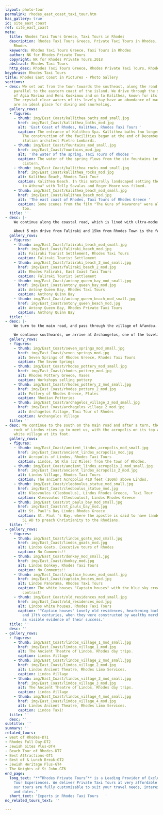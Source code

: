 ```yaml
---
layout: photo-tour
permalink: rhodes_east_coast_taxi_tour.htm
has_gallery: true
id: site_east_coast
ref: site_east_coast
meta:
  title: Rhodes Taxi Tours Greece, Taxi Tours in Rhodes
  description: Rhodes Taxi Tours Greece, Private Taxi Tours in Rhodes, Taxi Tour in
    Rhodes
  keywords: Rhodes Taxi Tours Greece, Taxi Tours in Rhodes
  author: NK for Rhodes Private Tours
  copyright: NK for Rhodes Private Tours,2018
  abstract: Rhodes Taxi Tours
  http_desc: Rhodes Taxi Tours Greece, Rhodes Private Taxi Tours, Rhodes Taxi Tour
keyphrase: Rhodes Taxi Tours
title: Rhodes East Coast in Pictures - Photo Gallery
sections:
- desc: We set out from the town towards the southeast, along the road which runs
    parallel to the eastern coast of the island. We drive through the seaside settlements
    of Agia Marina and Reni Koskinou and on to Kalithea, known for its healing waters.
    The crystal clear waters of its lovely bay have an abundance of marine life and
    are an ideal place for diving and snorkeling.
  gallery_rows:
  - figures:
    - thumb: img/East_Coast/kallithea_baths_mod_small.jpg
      href: img/East_Coast/kallithea_baths_mod.jpg
      alt: 'East Coast of Rhodes, Kalithea, Rhodes Taxi Tours '
      caption: The entrance of Kalithea Spa. Kallithea baths (no longer in operation).
        The construction of the facilities began at the end of December 1928, by the
        italian architect Pietro Lombardi.
    - thumb: img/East_Coast/fountains_mod_small.jpg
      href: img/East_Coast/fountains_mod.jpg
      alt: 'The water of the spring, Taxi Tours of Rhodes '
      caption: The water of the spring flows from the six fountains into a ciclurar
        cistern.
    - thumb: img/East_Coast/kallithea_rocks_mod_small.jpg
      href: img/East_Coast/kallithea_rocks_mod.jpg
      alt: Kalithea Beach, Rhodes Taxi Tour
      caption: Kalithea Beach. In this naturally landscaped setting the film "Escape
        to Athena" with Telly Savalas and Roger Moore was filmed.
    - thumb: img/East_Coast/kalithea_beach_mod_small.jpg
      href: img/East_Coast/kalithea_beach_mod.jpg
      alt: 'The east coast of Rhodes, Taxi Tours of Rhodes Greece '
      caption: Some scenes from the film "The Guns of Navarone" were also filmed here
        too.
  title: ''
- desc: |-
    We continue along the coastal road, which is lined with ultra-modern tourist complexes, and we come to Faliraki.  This is one of the largest tourist settlements of the island, with a marvelous beach, many hotels, shops, sports facilities, etc...

    About 5 min drive from Faliraki and 15km from Rhodes Town is the famous "Antony Quinn Bay" a nice sand and pebble beach surrounded by green hills. It became famous before the movie "The Guns of Navarone" when Anthony Quinn fell in love of the bay and bought lands there. Since those days this place has been called Anthony Quinn Bay.
  gallery_rows:
  - figures:
    - thumb: img/East_Coast/faliraki_beach_mod_small.jpg
      href: img/East_Coast/faliraki_beach_mod.jpg
      alt: Faliraki Tourist Settlement, Rhodes Taxi Tours
      caption: Faliraki Tourist Settlement
    - thumb: img/East_Coast/faliraki_beach_2_mod_small.jpg
      href: img/East_Coast/faliraki_beach_2_mod.jpg
      alt: Rhodes Faliraki, East Coast Taxi Tours
      caption: Faliraki Tourist Settlement
    - thumb: img/East_Coast/antony_queen_bay_mod_small.jpg
      href: img/East_Coast/antony_queen_bay_mod.jpg
      alt: Antony Queen Bay, Rhodes Taxi Tours
      caption: Anthony Quinn Bay
    - thumb: img/East_Coast/antony_queen_beach_mod_small.jpg
      href: img/East_Coast/antony_queen_beach_mod.jpg
      alt: Antony Queen Bay, Rhodes Private Taxi Tours
      caption: Anthony Quinn Bay
  title: ''
- desc: |-
    We turn to the main road, and pass through the village of Afandou. At a distance of 6 Kilometers to the south, is the site called Kolymbia, where the Epta Pighes (Seven Springs) are located.

    We continue southwards, we arrive at Archangelos, one of the loveliest traditional villages of the island. In this area, there are workshops and shops selling pottery.
  gallery_rows:
  - figures:
    - thumb: img/East_Coast/seven_springs_mod_small.jpg
      href: img/East_Coast/seven_springs_mod.jpg
      alt: Seven Springs of Rhodes Greece, Rhodes Taxi Tours
      caption: The Seven Springs
    - thumb: img/East_Coast/rhodes_pottery_mod_small.jpg
      href: img/East_Coast/rhodes_pottery_mod.jpg
      alt: Rhodes Pottery Greece, Vases
      caption: Workshops selling pottery
    - thumb: img/East_Coast/rhodes_pottery_2_mod_small.jpg
      href: img/East_Coast/rhodes_pottery_2_mod.jpg
      alt: Pottery of Rhodes Greece, Plates
      caption: Rhodian Potteries
    - thumb: img/East_Coast/archagelos_village_2_mod_small.jpg
      href: img/East_Coast/archagelos_village_2_mod.jpg
      alt: Archagelos Village, Taxi Tour of Rhodes
      caption: Archangelos Village
  title: ''
- desc: We continue to the south on the main road and after a turn, the impressive
    rock of Lindos rises up to meet us, with the acropolis on its top and the dazzling
    white village at its foot.
  gallery_rows:
  - figures:
    - thumb: img/East_Coast/ancient_lindos_acropolis_mod_small.jpg
      href: img/East_Coast/ancient_lindos_acropolis_mod.jpg
      alt: Acropolis of Lindos, Rhodes Taxi Tours
      caption: Lindos, 50 Klm (32 Miles) from the town of Rhodes.
    - thumb: img/East_Coast/ancient_lindos_acropolis_2_mod_small.jpg
      href: img/East_Coast/ancient_lindos_acropolis_2_mod.jpg
      alt: Lindos Village, Rhodes Taxi Tours
      caption: The ancient Acropolis 410 feet (160m) above Lindos.
    - thumb: img/East_Coast/cleoboulus_statue_mod_small.jpg
      href: img/East_Coast/cleoboulus_statue_mod.jpg
      alt: Kleovoulos (Cleoboulus), Lindos Rhodes Greece,  Taxi Tour
      caption: Kleovoulos (Cleoboulus), Lindos Rhodes Greece
    - thumb: img/East_Coast/st_pauls_bay_mod_small.jpg
      href: img/East_Coast/st_pauls_bay_mod.jpg
      alt: St. Paul's Bay Lindos Rhodes Greece
      caption: St. Paul 's Bay, where the apostle is said to have landed in the year
        51 AD to preach Christianity to the Rhodians.
  title: ''
- gallery_rows:
  - figures:
    - thumb: img/East_Coast/lindos_goats_mod_small.jpg
      href: img/East_Coast/lindos_goats_mod.jpg
      alt: Lindos Goats, Executive tours of Rhodes
      caption: No Comments!!
    - thumb: img/East_Coast/donkey_mod_small.jpg
      href: img/East_Coast/donkey_mod.jpg
      alt: Lindos Donkey, Rhodes Taxi Tours
      caption: No Comments!!
    - thumb: img/East_Coast/captain_houses_mod_small.jpg
      href: img/East_Coast/captain_houses_mod.jpg
      alt: Lindos Panorama, Rhodes Taxi Tours
      caption: The white houses "Captain houses" with the blue sky create a beautiful
        contrast!
    - thumb: img/East_Coast/old_residences_mod_small.jpg
      href: img/East_Coast/old_residences_mod.jpg
      alt: Lindos white houses, Rhodes Taxi Tours
      caption: '"Captain houses" Lovely old residences, hearkening back to the 16th
        and 17th centuries, when they were constructed by wealthy merchant seafarers
        as visible evidence of their success.'
  title: ''
  desc: ''
- gallery_rows:
  - figures:
    - thumb: img/East_Coast/lindos_village_1_mod_small.jpg
      href: img/East_Coast/lindos_village_1_mod.jpg
      alt: The Ancient Theatre of Lindos, Rhodes day trips.
      caption: Lindos Village
    - thumb: img/East_Coast/lindos_village_2_mod_small.jpg
      href: img/East_Coast/lindos_village_2_mod.jpg
      alt: Lindos Ancient Theatre, Rhodes Limo Services.
      caption: Lindos Village
    - thumb: img/East_Coast/lindos_village_3_mod_small.jpg
      href: img/East_Coast/lindos_village_3_mod.jpg
      alt: The Ancient Theatre of Lindos, Rhodes day trips.
      caption: Lindos Village
    - thumb: img/East_Coast/lindos_village_4_mod_small.jpg
      href: img/East_Coast/lindos_village_4_mod.jpg
      alt: Lindos Ancient Theatre, Rhodes Limo Services.
      caption: Lindos Taxi!
  title: ''
  desc: ''
subtitle: ''
summary: ''
related_tours:
- Best of Rhodes-DT1
- Rhodes Full Day-DT2
- Jewish Sites Plus-DT4
- Beach Tour of Rhodes-DT7
- Best Attractions-GT1
- Best of & Lunch Break-GT2
- Jewish Heritage Plus-GT4
- The Knights of St John-GT6
end_page:
  long_text: "**“Rhodes Private Tours”** is a Leading Provider of Exclusive and Personalized
    Tour Experiences. We deliver Private Taxi Tours at very affordable rates. All
    our tours are fully customizable to suit your travel needs, interests, schedules,
    and dates."
  short_text: 'Experts in Rhodes Taxi Tours   '
no_related_tours_text: ''

---
```

